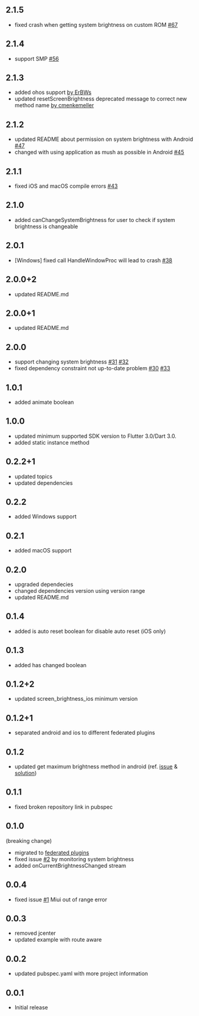 ## 2.1.5

* fixed crash when getting system brightness on custom ROM [#67](https://github.com/aaassseee/screen_brightness/pull/67)

## 2.1.4

* support SMP [#56](https://github.com/aaassseee/screen_brightness/issues/56)

## 2.1.3

* added ohos support [by ErBWs](https://github.com/ErBWs)
* updated resetScreenBrightness deprecated message to correct new method name [by cmenkemeller](https://github.com/cmenkemeller)

## 2.1.2

* updated README about permission on system brightness with Android [#47](https://github.com/aaassseee/screen_brightness/issues/47)
* changed with using application as mush as possible in Android [#45](https://github.com/aaassseee/screen_brightness/issues/45)

## 2.1.1

* fixed iOS and macOS compile errors [#43](https://github.com/aaassseee/screen_brightness/issues/43)

## 2.1.0

* added canChangeSystemBrightness for user to check if system brightness is changeable

## 2.0.1

* [Windows] fixed call HandleWindowProc will lead to crash [#38](https://github.com/aaassseee/screen_brightness/issues/38)

## 2.0.0+2

* updated README.md

## 2.0.0+1

* updated README.md

## 2.0.0

* support changing system brightness [#31](https://github.com/aaassseee/screen_brightness/issues/31) [#32](https://github.com/aaassseee/screen_brightness/issues/32)
* fixed dependency constraint not up-to-date problem [#30](https://github.com/aaassseee/screen_brightness/issues/30) [#33](https://github.com/aaassseee/screen_brightness/issues/33)

## 1.0.1

* added animate boolean

## 1.0.0

* updated minimum supported SDK version to Flutter 3.0/Dart 3.0.
* added static instance method

## 0.2.2+1

* updated topics
* updated dependencies

## 0.2.2

* added Windows support

## 0.2.1

* added macOS support

## 0.2.0

* upgraded dependecies
* changed dependencies version using version range
* updated README.md

## 0.1.4

* added is auto reset boolean for disable auto reset (iOS only)

## 0.1.3

* added has changed boolean

## 0.1.2+2

* updated screen_brightness_ios minimum version

## 0.1.2+1

* separated android and ios to different federated plugins

## 0.1.2

* updated get maximum brightness method in android (ref. [issue](https://github.com/aaassseee/screen_brightness/issues/1) & [solution](https://stackoverflow.com/questions/56203720/how-do-i-detect-the-screen-brightness-range-on-android))

## 0.1.1

* fixed broken repository link in pubspec

## 0.1.0 

(breaking change)
* migrated to [federated plugins](https://docs.google.com/document/d/1LD7QjmzJZLCopUrFAAE98wOUQpjmguyGTN2wd_89Srs)
* fixed issue [#2](https://github.com/aaassseee/screen_brightness/issues/2) by monitoring system brightness
* added onCurrentBrightnessChanged stream

## 0.0.4

* fixed issue [#1](https://github.com/aaassseee/screen_brightness/issues/1) Miui out of range error

## 0.0.3

* removed jcenter
* updated example with route aware

## 0.0.2

* updated pubspec.yaml with more project information

## 0.0.1

* Initial release
